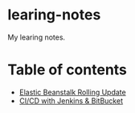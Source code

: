 # learing-notes
My learing notes.

# Table of contents

* [Elastic Beanstalk Rolling Update](https://github.com/a179346/learing-notes/blob/main/rolling_update.md)
* [CI/CD with Jenkins & BitBucket](https://github.com/a179346/learing-notes/blob/main/ci_cd_with_jenkins_bitbucket.md)